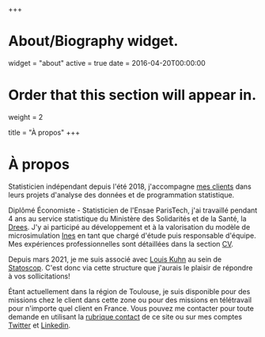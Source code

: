 +++
# About/Biography widget.
widget = "about"
active = true
date = 2016-04-20T00:00:00

# Order that this section will appear in.
weight = 2

title = "À propos"
+++

# À propos

Statisticien indépendant depuis l'été 2018, j'accompagne [mes clients](#missions) dans leurs projets d'analyse des données et de programmation statistique. 
  
Diplômé Économiste - Statisticien de l'Ensae ParisTech, j'ai travaillé pendant 4 ans au service statistique du Ministère des Solidarités et de la Santé, la [Drees](https://drees.solidarites-sante.gouv.fr/etudes-et-statistiques/). J'y ai participé au développement et à la valorisation du modèle de microsimulation [Ines](https://www.insee.fr/fr/information/2021951) en tant que chargé d'étude puis responsable d'équipe. Mes expériences professionnelles sont détaillées dans la section [CV](/bio/).  

Depuis mars 2021, je me suis associé avec [Louis Kuhn](https://www.linkedin.com/in/louis-kuhn-b1aa10102/) au sein de [Statoscop](https://www.statoscop.fr). C'est donc via cette structure que j'aurais le plaisir de répondre à vos sollicitations! 
  
Étant actuellement dans la région de Toulouse, je suis disponible pour des missions chez le client dans cette zone ou pour des missions en télétravail pour n'importe quel client en France. Vous pouvez me contacter pour toute demande en utilisant la [rubrique contact](#contact) de ce site ou sur mes comptes [Twitter](https://twitter.com/AntoineSyr) et [Linkedin](https://www.linkedin.com/in/antoine-sireyjol-5224a3129/).
